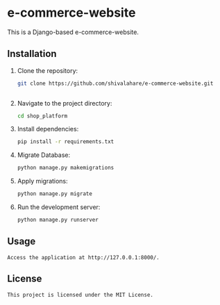 # e-commerce-website

This is a Django-based e-commerce-website.

## Installation

1. Clone the repository:
   ```bash
   git clone https://github.com/shivalahare/e-commerce-website.git
    
2. Navigate to the project directory:
    ```bash
    cd shop_platform
3. Install dependencies:
    ```bash
    pip install -r requirements.txt
    
4. Migrate Database:
    ```bash
    python manage.py makemigrations
5. Apply migrations:
    ```bash
    python manage.py migrate
6. Run the development server:
    ```bash
    python manage.py runserver    
## Usage
    Access the application at http://127.0.0.1:8000/.

## License
    This project is licensed under the MIT License.
